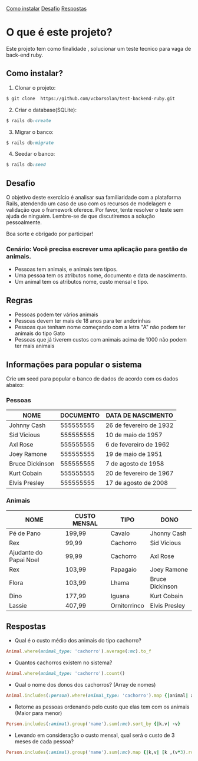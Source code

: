 
[Como instalar](#como-instalar)
[Desafio](#desafio)
[Respostas](#respostas)

# O que é este projeto?

Este projeto tem como finalidade , solucionar um teste tecnico para vaga de back-end ruby.

## Como instalar?

1. Clonar o projeto:

```bash
$ git clone  https://github.com/vcborsolan/test-backend-ruby.git
```

2. Criar o database(SQLite):

```ruby
$ rails db:create
```
3. Migrar o banco:

```ruby
$ rails db:migrate
```

4. Seedar o banco:

```ruby
$ rails db:seed
```

## Desafio

O objetivo deste exercício é analisar sua familiaridade com a plataforma Rails,
atendendo um caso de uso com os recursos de modelagem e validação que o framework oferece.
Por favor, tente resolver o teste sem ajuda de ninguém. Lembre-se de que discutiremos a
solução pessoalmente.

Boa sorte e obrigado por participar!

### Cenário: Você precisa escrever uma aplicação para gestão de animais.

  - Pessoas tem animais, e animais tem tipos.
  - Uma pessoa tem os atributos nome, documento e data de nascimento.
  - Um animal tem  os atributos nome, custo mensal e tipo.

## Regras

  - Pessoas podem ter vários animais
  - Pessoas devem ter mais de 18 anos para ter andorinhas
  - Pessoas que tenham nome começando com a letra "A" não podem ter animais do tipo Gato
  - Pessoas que já tiverem custos com animais acima de 1000 não podem ter mais animais

## Informações para popular o sistema

Crie um seed para popular o banco de dados de acordo com os dados abaixo:

### Pessoas

| NOME            | DOCUMENTO | DATA DE NASCIMENTO       |
|-----------------|-----------|--------------------------|
| Johnny Cash     | 555555555 | 26 de fevereiro de 1932  |
| Sid Vicious     | 555555555 | 10 de maio de 1957       |
| Axl Rose        | 555555555 | 6 de fevereiro de 1962   |
| Joey Ramone     | 555555555 | 19 de maio de 1951       |
| Bruce Dickinson | 555555555 | 7 de agosto de 1958      |
| Kurt Cobain     | 555555555 | 20 de fevereiro de 1967  |
| Elvis Presley   | 555555555 | 17 de agosto de 2008     |

### Animais

| NOME                   | CUSTO MENSAL | TIPO         | DONO            |
|------------------------|--------------|--------------|-----------------|
| Pé de Pano             |  199,99      | Cavalo       | Jhonny Cash     |
| Rex                    |  99,99       | Cachorro     | Sid Vicious     |
| Ajudante do Papai Noel |  99,99       | Cachorro     | Axl Rose        |
| Rex                    |  103,99      | Papagaio     | Joey Ramone     |
| Flora                  |  103,99      | Lhama        | Bruce Dickinson |
| Dino                   |  177,99      | Iguana       | Kurt Cobain     |
| Lassie                 |  407,99      | Ornitorrinco | Elvis Presley   |

## Respostas

- Qual é o custo médio dos animais do tipo cachorro?

```ruby
Animal.where(animal_type: 'cachorro').average(:mc).to_f
```

- Quantos cachorros existem no sistema?

```ruby
Animal.where(animal_type: 'cachorro').count()
```

- Qual o nome dos donos dos cachorros? (Array de nomes)

```ruby
Animal.includes(:person).where(animal_type: 'cachorro').map {|animal| animal.person.name}
```

- Retorne as pessoas ordenando pelo custo que elas tem com os animais (Maior para menor)

```ruby
Person.includes(:animal).group('name').sum(:mc).sort_by {|k,v| -v}
```
    
- Levando em consideração o custo mensal, qual será o custo de 3 meses de cada pessoa?

```ruby
Person.includes(:animal).group('name').sum(:mc).map {|k,v| [k ,(v*3).round(2)]}
```